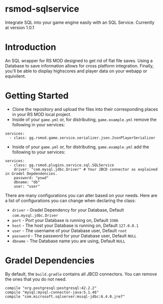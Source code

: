 # rsmod-sqlservice
Integrate SQL into your game engine easily with an SQL Service.
Currently at version 1.0.1

# Introduction
An SQL wrapper for RS MOD designed to get rid of flat file saves. Using a Database to save information allows for cross platform integration. Finally, you'll be able to display highscores and player data on your webapp or equivilent.

# Getting Started
- Clone the repository and upload the files into their corresponding places in your RS MOD local project.
- Inside of your `game.yml` or, for distributing, `game.example.yml` remove the following in your services:

```
services:
  - class: gg.rsmod.game.service.serializer.json.JsonPlayerSerializer
```

- Inside of your `game.yml` or, for distributing, `game.example.yml` add the following to your services:

```
services:
  - class: gg.rsmod.plugins.service.sql.SQLService
    driver: "com.mysql.jdbc.Driver" # Your JBCD connector as explained in Gradel Depdendencies.
    password: "pswd"
    dbname: "db"
    user: "user"
```

There are many configurations you can alter based on your needs. Here are a list of configurations you can change when declaring the class:

- `driver` - Gradel Dependency for your Database, Default `com.mysql.jdbc.Driver`
- `port` - Port your Database is running on, Default `3306`
- `host` - The host your Database is running on, Default `127.0.0.1`
- `user` - The username of your Database user, Default `root`
- `password` - The password for your Database user, Default `NULL`
- `dbname` - The Database name you are using, Default `NULL`

# Gradel Dependencies
By default, the `build.gradle` contains all JBCD connectors. You can remove the ones that you do not need.

```
compile "org.postgresql:postgresql:42.2.2"
compile "mysql:mysql-connector-java:5.1.46"
compile "com.microsoft.sqlserver:mssql-jdbc:6.4.0.jre7"
```
